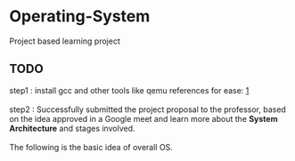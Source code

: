 # Operating-System

Project based learning project

## TODO

step1 : install gcc and other tools like qemu
references for ease:
[1](https://www.codeproject.com/Articles/36907/How-to-develop-your-own-Boot-Loader)
<br><br>
step2 : Successfully submitted the project proposal to the professor, based on the idea approved in a Google meet and learn more about the **System Architecture** and stages involved.<br><br>
The following is the basic idea of overall OS.
